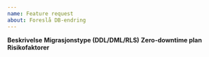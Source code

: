 ```yaml
---
name: Feature request
about: Foreslå DB-endring
---
```


**Beskrivelse**
**Migrasjonstype (DDL/DML/RLS)**
**Zero-downtime plan**
**Risikofaktorer**
